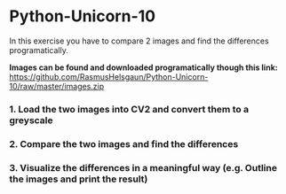 # Python-Unicorn-10

In this exercise you have to compare 2 images and find the differences programatically.

**Images can be found and downloaded programatically though this link:**
https://github.com/RasmusHelsgaun/Python-Unicorn-10/raw/master/images.zip

### 1. Load the two images into CV2 and convert them to a greyscale
### 2. Compare the two images and find the differences
### 3. Visualize the differences in a meaningful way (e.g. Outline the images and print the result)
